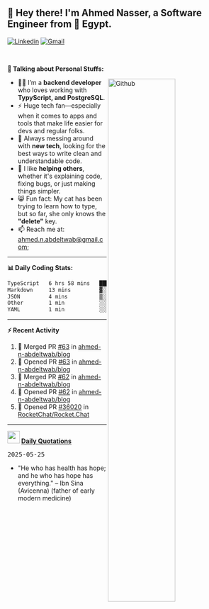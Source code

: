 <!-- Your title -->
## 👋 Hey there! I'm Ahmed Nasser, a Software Engineer from 🚀 Egypt.
<!-- Your badges
You can use the website to generate badges: https://shields.io/
-->

[![Linkedin](https://img.shields.io/badge/-LinkedIn-blue?style=flat&logo=Linkedin&logoColor=white)](https://www.linkedin.com/in/ahmed-n-abdeltwab/)
[![Gmail](https://img.shields.io/badge/-Gmail-c14438?style=flat&logo=Gmail&logoColor=white)](mailto:ahmed.n.abdeltwab+githubProfile1@gmail.com)

&nbsp;

<!-- Talking about you -->
**🚀 Talking about Personal Stuffs:**

<!-- Any image aligned to the right. Beware the width -->
<img width="55%" align="right" alt="Github" src="https://raw.githubusercontent.com/onimur/.github/master/.resources/git-header.svg" />

- 👨‍💻 I’m a **backend developer** who loves working with **TypyScript, and PostgreSQL**.  
- ⚡ Huge tech fan—especially when it comes to apps and tools that make life easier for devs and regular folks.  
- 🌱 Always messing around with **new tech**, looking for the best ways to write clean and understandable code.  
- 🤝 I like **helping others**, whether it's explaining code, fixing bugs, or just making things simpler.  
- 😸 Fun fact: My cat has been trying to learn how to type, but so far, she only knows the **"delete"** key.  
- 📫 Reach me at: [ahmed.n.abdeltwab@gmail.com](mailto:ahmed.n.abdeltwab+githubProfile2@gmail.com);

---

**📊 Daily Coding Stats:**
<!--START_SECTION:waka-->

```txt
TypeScript   6 hrs 58 mins   ████████████████████████░   95.43 %
Markdown     13 mins         ▓░░░░░░░░░░░░░░░░░░░░░░░░   02.98 %
JSON         4 mins          ▒░░░░░░░░░░░░░░░░░░░░░░░░   00.93 %
Other        1 min           ░░░░░░░░░░░░░░░░░░░░░░░░░   00.34 %
YAML         1 min           ░░░░░░░░░░░░░░░░░░░░░░░░░   00.27 %
```

<!--END_SECTION:waka-->

---

**:zap: Recent Activity**

<!--START_SECTION:activity-->
1. 🎉 Merged PR [#63](https://github.com/ahmed-n-abdeltwab/blog/pull/63) in [ahmed-n-abdeltwab/blog](https://github.com/ahmed-n-abdeltwab/blog)
2. 💪 Opened PR [#63](https://github.com/ahmed-n-abdeltwab/blog/pull/63) in [ahmed-n-abdeltwab/blog](https://github.com/ahmed-n-abdeltwab/blog)
3. 🎉 Merged PR [#62](https://github.com/ahmed-n-abdeltwab/blog/pull/62) in [ahmed-n-abdeltwab/blog](https://github.com/ahmed-n-abdeltwab/blog)
4. 💪 Opened PR [#62](https://github.com/ahmed-n-abdeltwab/blog/pull/62) in [ahmed-n-abdeltwab/blog](https://github.com/ahmed-n-abdeltwab/blog)
5. 💪 Opened PR [#36020](https://github.com/RocketChat/Rocket.Chat/pull/36020) in [RocketChat/Rocket.Chat](https://github.com/RocketChat/Rocket.Chat)
<!--END_SECTION:activity-->



---

**<img src="https://emojis.slackmojis.com/emojis/images/1621024394/39092/cat-roll.gif?1621024394" width="28" /> <a href="https://github.com/ahmed-n-abdeltwab/ahmed-n-abdeltwab/blob/master/quotations.md"> Daily Quotations</a>**



<kbd>2025-05-25</kbd>

- "He who has health has hope; and he who has hope has everything." – Ibn Sina (Avicenna) (father of early modern medicine)

<!-- Randomly taken from quotations.md -->
